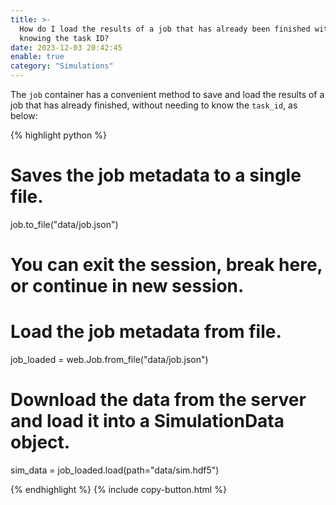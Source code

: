 ```yaml
---
title: >-
  How do I load the results of a job that has already been finished without
  knowing the task ID?
date: 2023-12-03 20:42:45
enable: true
category: "Simulations"
---
```

The `job` container has a convenient method to save and load the results of a job that has already finished, without needing to know the&nbsp;`task_id`, as below:

<div markdown class="code-snippet">{% highlight python %}

# Saves the job metadata to a single file.
job.to_file("data/job.json")

# You can exit the session, break here, or continue in new session.

# Load the job metadata from file.
job_loaded = web.Job.from_file("data/job.json")

# Download the data from the server and load it into a SimulationData object.
sim_data = job_loaded.load(path="data/sim.hdf5")

{% endhighlight %}
{% include copy-button.html %}</div>
